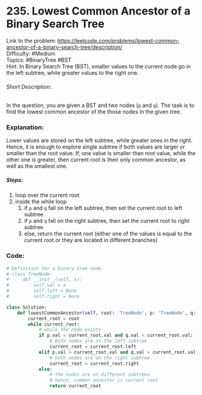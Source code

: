 # 235. Lowest Common Ancestor of a Binary Search Tree

Link to the problem: https://leetcode.com/problems/lowest-common-ancestor-of-a-binary-search-tree/description/  
Difficulty: #Medium  
Topics: #BinaryTree #BST  
Hint: In Binary Search Tree (BST), smaller values to the current node go in the left subtree, while greater values to the right one.

###### Short Description:
In the question, you are given a BST and two nodes (`p` and `q`). The task is to find the lowest common ancestor of the those nodes in the given tree.

### Explanation:

Lower values are stored on the left subtree, while greater ones in the right. Hence, it is enough to explore single subtree if both values are larger or smaller than the root value. If, one value is smaller than root value, while the other one is greater, then current root is their only common ancestor, as well as the smallest one.

##### Steps:

1. loop over the current root
2. inside the while loop
   1. if `p` and `q` fall on the left subtree, then set the current root to left subtree
   2. if `p` and `q` fall on the right subtree, then set the current root to right subtree
   3. else, return the current root (either one of the values is equal to the current root or they are located in different branches)

### Code:

```python
# Definition for a binary tree node.
# class TreeNode:
#     def __init__(self, x):
#         self.val = x
#         self.left = None
#         self.right = None

class Solution:
    def lowestCommonAncestor(self, root: 'TreeNode', p: 'TreeNode', q: 'TreeNode') -> 'TreeNode':
        current_root = root
        while current_root:
            # while the node exists
            if p.val < current_root.val and q.val < current_root.val:
                # both nodes are on the left subtree
                current_root = current_root.left
            elif p.val > current_root.val and q.val > current_root.val:
                # both nodes are on the right subtree
                current_root = current_root.right
            else:
                # the nodes are on different subtrees
                # hence, common ancestor is current root
                return current_root
```
